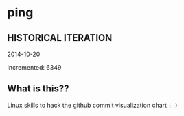 # ping

## HISTORICAL ITERATION
2014-10-20

Incremented: 6349

## What is this?? 
Linux skills to hack the github commit visualization chart `;-)`
